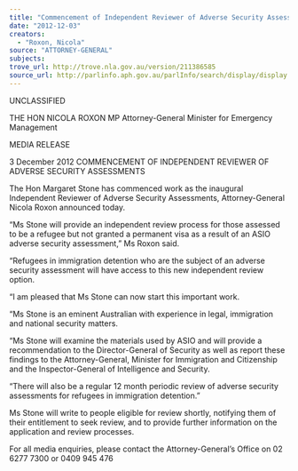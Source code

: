 ```yaml
---
title: "Commencement of Independent Reviewer of Adverse Security Assessments"
date: "2012-12-03"
creators:
  - "Roxon, Nicola"
source: "ATTORNEY-GENERAL"
subjects:
trove_url: http://trove.nla.gov.au/version/211386585
source_url: http://parlinfo.aph.gov.au/parlInfo/search/display/display.w3p;query=Id%3A%22media/pressrel/2085118%22
---
```


 UNCLASSIFIED 

 

 THE HON NICOLA ROXON MP  Attorney-General  Minister for Emergency Management 

 

 MEDIA RELEASE 

 3 December 2012  COMMENCEMENT OF INDEPENDENT REVIEWER OF ADVERSE  SECURITY ASSESSMENTS  

 The Hon Margaret Stone has commenced work as the inaugural Independent Reviewer  of Adverse Security Assessments, Attorney-General Nicola Roxon announced today.   

 “Ms Stone will provide an independent review process for those assessed to be a  refugee but not granted a permanent visa as a result of an ASIO adverse security  assessment,” Ms Roxon said. 

 “Refugees in immigration detention who are the subject of an adverse security  assessment will have access to this new independent review option. 

 “I am pleased that Ms Stone can now start this important work. 

 “Ms Stone is an eminent Australian with experience in legal, immigration and national  security matters. 

 “Ms Stone will examine the materials used by ASIO and will provide a recommendation  to the Director-General of Security as well as report these findings to the Attorney-General, Minister for Immigration and Citizenship and the Inspector-General of  Intelligence and Security. 

 “There will also be a regular 12 month periodic review of adverse security assessments  for refugees in immigration detention.” 

 Ms Stone will write to people eligible for review shortly, notifying them of their entitlement  to seek review, and to provide further information on the application and review  processes. 

 For all media enquiries, please contact the Attorney-General’s Office on 02 6277 7300 or  0409 945 476 

 

